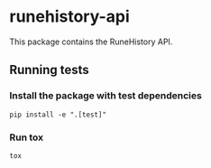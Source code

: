 # runehistory-api

This package contains the RuneHistory API.

## Running tests
### Install the package with test dependencies
`pip install -e ".[test]"`

### Run tox
`tox`